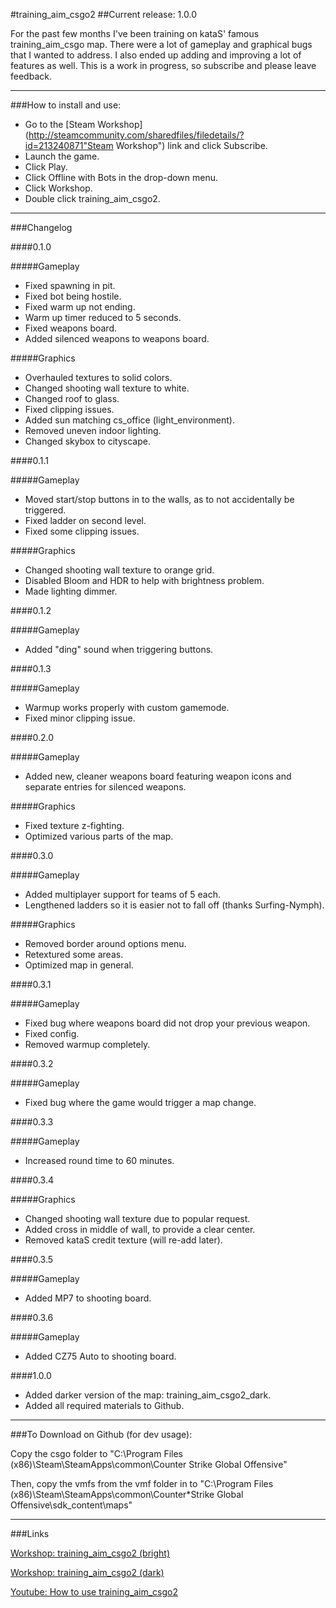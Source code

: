 #training_aim_csgo2
##Current release: 1.0.0

For the past few months I've been training on kataS' famous training_aim_csgo map.
There were a lot of gameplay and graphical bugs that I wanted to address. 
I also ended up adding and improving a lot of features as well. 
This is a work in progress, so subscribe and please leave feedback.

----

###How to install and use:

* Go to the [Steam Workshop](http://steamcommunity.com/sharedfiles/filedetails/?id=213240871"Steam Workshop") link and click Subscribe.
* Launch the game.
* Click Play.
* Click Offline with Bots in the drop-down menu.
* Click Workshop.
* Double click training_aim_csgo2. 

----

###Changelog
 
####0.1.0

#####Gameplay
* Fixed spawning in pit.
* Fixed bot being hostile.
* Fixed warm up not ending.
* Warm up timer reduced to 5 seconds.
* Fixed weapons board.
* Added silenced weapons to weapons board.

#####Graphics
* Overhauled textures to solid colors.
* Changed shooting wall texture to white.
* Changed roof to glass.
* Fixed clipping issues.
* Added sun matching cs_office (light_environment).
* Removed uneven indoor lighting.
* Changed skybox to cityscape.

####0.1.1

#####Gameplay
* Moved start/stop buttons in to the walls, as to not accidentally be triggered.
* Fixed ladder on second level.
* Fixed some clipping issues.

#####Graphics
* Changed shooting wall texture to orange grid.
* Disabled Bloom and HDR to help with brightness problem.
* Made lighting dimmer.

####0.1.2 

#####Gameplay 
* Added "ding" sound when triggering buttons.

####0.1.3

#####Gameplay 
* Warmup works properly with custom gamemode.
* Fixed minor clipping issue.

####0.2.0

#####Gameplay 
* Added new, cleaner weapons board featuring weapon icons and separate entries for silenced weapons.

#####Graphics
* Fixed texture z-fighting.
* Optimized various parts of the map.

####0.3.0

#####Gameplay
* Added multiplayer support for teams of 5 each.
* Lengthened ladders so it is easier not to fall off (thanks Surfing-Nymph).

#####Graphics
* Removed border around options menu.
* Retextured some areas.
* Optimized map in general.

####0.3.1

#####Gameplay
* Fixed bug where weapons board did not drop your previous weapon.
* Fixed config.
* Removed warmup completely. 

####0.3.2

#####Gameplay
* Fixed bug where the game would trigger a map change. 

####0.3.3

#####Gameplay
* Increased round time to 60 minutes. 

####0.3.4

#####Graphics
* Changed shooting wall texture due to popular request. 
* Added cross in middle of wall, to provide a clear center.
* Removed kataS credit texture (will re-add later). 

####0.3.5

#####Gameplay
* Added MP7 to shooting board.

####0.3.6

#####Gameplay
* Added CZ75 Auto to shooting board. 

####1.0.0

* Added darker version of the map: training_aim_csgo2_dark.
* Added all required materials to Github.

----

###To Download on Github (for dev usage):

Copy the csgo folder to
"C:\Program Files (x86)\Steam\SteamApps\common\Counter Strike Global Offensive"

Then, copy the vmfs from the vmf folder in to
"C:\Program Files (x86)\Steam\SteamApps\common\Counter*Strike Global Offensive\sdk_content\maps"


----

###Links

[Workshop: training_aim_csgo2 (bright)](http://steamcommunity.com/sharedfiles/filedetails/?id=241148414) 

[Workshop: training_aim_csgo2 (dark)](http://steamcommunity.com/sharedfiles/filedetails/?id=241148414)

[Youtube: How to use training_aim_csgo2](http://www.youtube.com/watch?v=qS8DWKxMPCk&list=UUhxb0NGfOFS7zTq1mubs9qg)









